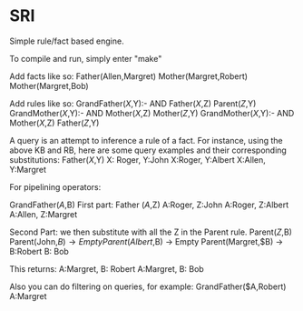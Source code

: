 # SRI

Simple rule/fact based engine. 

To compile and run, simply enter "make"

Add facts like so:
Father(Allen,Margret)
Mother(Margret,Robert)
Mother(Margret,Bob)

Add rules like so:
GrandFather($X,$Y):- AND Father($X,$Z) Parent($Z,$Y)
GrandMother($X,$Y):- AND Mother($X,$Z) Mother($Z,$Y)
GrandMother($X,$Y):- AND Mother($X,$Z) Father($Z,$Y)

A query is an attempt to inference a rule of a fact. For instance, using the above
KB and RB, here are some query examples and their corresponding substitutions:
Father($X,$Y)
X: Roger, Y:John
X:Roger, Y:Albert
X:Allen, Y:Margret

For pipelining operators:

GrandFather($A,$B)
First part:
Father ($A,$Z)
A:Roger, Z:John
A:Roger, Z:Albert
A:Allen, Z:Margret

Second Part: we then substitute with all the Z in the Parent rule.
Parent($Z,$B)
Parent(John,$B) → Empty
Parent(Albert,$B) → Empty
Parent(Margret,$B) → B:Robert B: Bob

This returns:
A:Margret, B: Robert
A:Margret, B: Bob

Also you can do filtering on queries, for example:
GrandFather($A,Robert)
A:Margret



